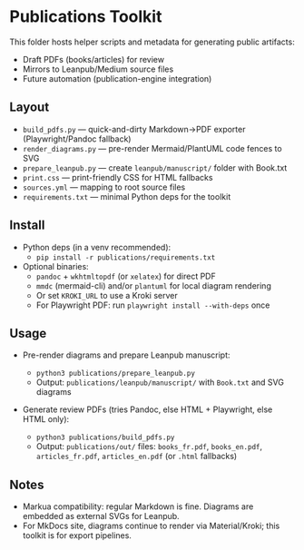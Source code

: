 # Publications Toolkit

This folder hosts helper scripts and metadata for generating public artifacts:

- Draft PDFs (books/articles) for review
- Mirrors to Leanpub/Medium source files
- Future automation (publication-engine integration)

## Layout

- `build_pdfs.py` — quick-and-dirty Markdown→PDF exporter (Playwright/Pandoc fallback)
- `render_diagrams.py` — pre-render Mermaid/PlantUML code fences to SVG
- `prepare_leanpub.py` — create `leanpub/manuscript/` folder with Book.txt
- `print.css` — print-friendly CSS for HTML fallbacks
- `sources.yml` — mapping to root source files
- `requirements.txt` — minimal Python deps for the toolkit

## Install

- Python deps (in a venv recommended):
  - `pip install -r publications/requirements.txt`
- Optional binaries:
  - `pandoc` + `wkhtmltopdf` (or `xelatex`) for direct PDF
  - `mmdc` (mermaid-cli) and/or `plantuml` for local diagram rendering
  - Or set `KROKI_URL` to use a Kroki server
  - For Playwright PDF: run `playwright install --with-deps` once

## Usage

- Pre-render diagrams and prepare Leanpub manuscript:
  - `python3 publications/prepare_leanpub.py`
  - Output: `publications/leanpub/manuscript/` with `Book.txt` and SVG diagrams

- Generate review PDFs (tries Pandoc, else HTML + Playwright, else HTML only):
  - `python3 publications/build_pdfs.py`
  - Output: `publications/out/` files: `books_fr.pdf`, `books_en.pdf`, `articles_fr.pdf`, `articles_en.pdf` (or `.html` fallbacks)

## Notes

- Markua compatibility: regular Markdown is fine. Diagrams are embedded as external SVGs for Leanpub.
- For MkDocs site, diagrams continue to render via Material/Kroki; this toolkit is for export pipelines.
